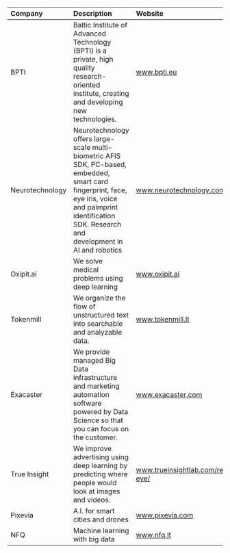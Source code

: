 | Company | Description | Website |
| :--- | :--- | :--- |
| BPTI | Baltic Institute of Advanced Technology (BPTI) is a private, high quality research-oriented institute, creating and developing new technologies. | www.bpti.eu |
| Neurotechnology | Neurotechnology offers large-scale multi-biometric AFIS SDK, PC-based, embedded, smart card fingerprint, face, eye iris, voice and palmprint identification SDK. Research and development in AI and robotics | www.neurotechnology.com |
| Oxipit.ai | We solve medical problems using deep learning | www.oxipit.ai |
| Tokenmill | We organize the flow of unstructured text into searchable and analyzable data. | www.tokenmill.lt |
| Exacaster | We provide managed Big Data infrastructure and marketing automation software powered by Data Science so that you can focus on the customer. | www.exacaster.com |
| True Insight | We improve advertising using deep learning by predicting where people would look at images and videos. | www.trueinsightlab.com/real-eye/ |
| Pixevia | A.I. for smart cities and drones | www.pixevia.com |
| NFQ | Machine learning with big data | www.nfq.lt |
